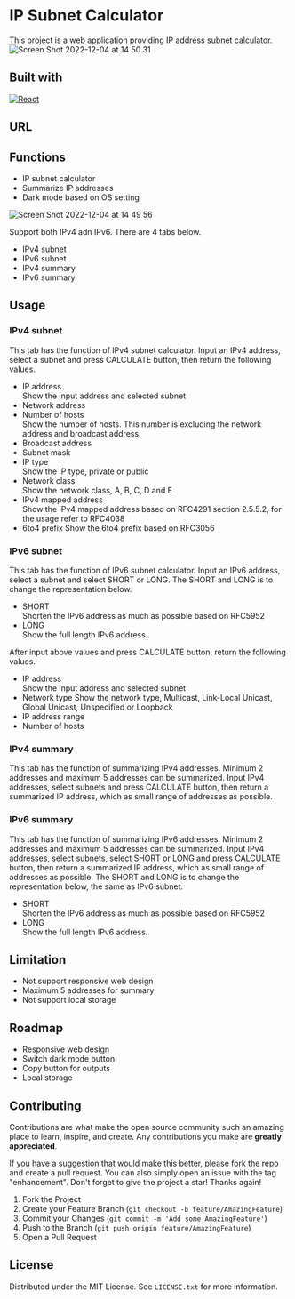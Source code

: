 # IP Subnet Calculator

This project is a web application providing IP address subnet calculator.
![Screen Shot 2022-12-04 at 14 50 31](https://user-images.githubusercontent.com/6548931/205476799-5cc4327b-87b8-4c93-bf0f-5b2cd82b766e.png)

## Built with

[![React][react.js]][react-url]

## URL

## Functions

-   IP subnet calculator
-   Summarize IP addresses
-   Dark mode based on OS setting

![Screen Shot 2022-12-04 at 14 49 56](https://user-images.githubusercontent.com/6548931/205476818-8fb6dfdc-4fb4-43fd-ba9e-a4ffd6ffc695.png)

Support both IPv4 adn IPv6. There are 4 tabs below.

-   IPv4 subnet
-   IPv6 subnet
-   IPv4 summary
-   IPv6 summary

## Usage

### IPv4 subnet

This tab has the function of IPv4 subnet calculator.
Input an IPv4 address, select a subnet and press CALCULATE button, then return the following values.

-   IP address  
    Show the input address and selected subnet
-   Network address
-   Number of hosts  
    Show the number of hosts. This number is excluding the network address and broadcast address.
-   Broadcast address
-   Subnet mask
-   IP type  
    Show the IP type, private or public
-   Network class  
    Show the network class, A, B, C, D and E
-   IPv4 mapped address  
    Show the IPv4 mapped address based on RFC4291 section 2.5.5.2, for the usage refer to RFC4038
-   6to4 prefix
    Show the 6to4 prefix based on RFC3056

### IPv6 subnet

This tab has the function of IPv6 subnet calculator.
Input an IPv6 address, select a subnet and select SHORT or LONG. The SHORT and LONG is to change the representation below.

-   SHORT  
    Shorten the IPv6 address as much as possible based on RFC5952
-   LONG  
    Show the full length IPv6 address.

After input above values and press CALCULATE button, return the following values.

-   IP address  
    Show the input address and selected subnet
-   Network type
    Show the network type, Multicast, Link-Local Unicast, Global Unicast, Unspecified or Loopback
-   IP address range
-   Number of hosts

### IPv4 summary

This tab has the function of summarizing IPv4 addresses. Minimum 2 addresses and maximum 5 addresses can be summarized.
Input IPv4 addresses, select subnets and press CALCULATE button, then return a summarized IP address, which as small range of addresses as possible.

### IPv6 summary

This tab has the function of summarizing IPv6 addresses. Minimum 2 addresses and maximum 5 addresses can be summarized.
Input IPv4 addresses, select subnets, select SHORT or LONG and press CALCULATE button, then return a summarized IP address, which as small range of addresses as possible. The SHORT and LONG is to change the representation below, the same as IPv6 subnet.

-   SHORT  
    Shorten the IPv6 address as much as possible based on RFC5952
-   LONG  
    Show the full length IPv6 address.

## Limitation

-   Not support responsive web design
-   Maximum 5 addresses for summary
-   Not support local storage

## Roadmap

-   Responsive web design
-   Switch dark mode button
-   Copy button for outputs
-   Local storage

## Contributing

Contributions are what make the open source community such an amazing place to learn, inspire, and create. Any contributions you make are **greatly appreciated**.

If you have a suggestion that would make this better, please fork the repo and create a pull request. You can also simply open an issue with the tag "enhancement".
Don't forget to give the project a star! Thanks again!

1. Fork the Project
2. Create your Feature Branch (`git checkout -b feature/AmazingFeature`)
3. Commit your Changes (`git commit -m 'Add some AmazingFeature'`)
4. Push to the Branch (`git push origin feature/AmazingFeature`)
5. Open a Pull Request

## License

Distributed under the MIT License. See `LICENSE.txt` for more information.

<!-- MARKDOWN LINKS & IMAGES -->
<!-- https://www.markdownguide.org/basic-syntax/#reference-style-links -->

[react.js]: https://img.shields.io/badge/React-20232A?style=for-the-badge&logo=react&logoColor=61DAFB
[react-url]: https://reactjs.org/
